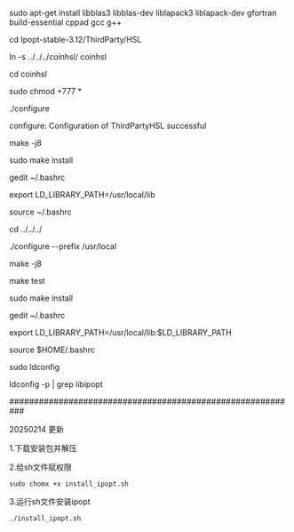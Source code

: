 sudo apt-get install libblas3 libblas-dev liblapack3 liblapack-dev gfortran build-essential cppad gcc g++

cd Ipopt-stable-3.12/ThirdParty/HSL

ln -s ../../../coinhsl/ coinhsl

cd coinhsl

sudo chmod +777 *

./configure

configure: Configuration of ThirdPartyHSL successful


make -j8

sudo make install

gedit ~/.bashrc

export LD_LIBRARY_PATH=/usr/local/lib

source ~/.bashrc 

cd ../../../

./configure --prefix /usr/local

make -j8

make test

sudo make install

gedit ~/.bashrc

export LD_LIBRARY_PATH=/usr/local/lib:$LD_LIBRARY_PATH

source $HOME/.bashrc

sudo ldconfig

ldconfig -p | grep libipopt



###########################################################

20250214 更新

1.下载安装包并解压

2.给sh文件赋权限

```sudo chomx +x install_ipopt.sh```

3.运行sh文件安装ipopt

```./install_ipopt.sh```

